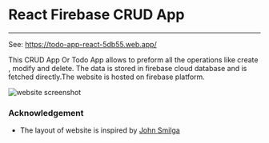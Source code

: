 # React Firebase CRUD App
---
See:  [ https://todo-app-react-5db55.web.app/ ](https://todo-app-react-5db55.web.app/)

This CRUD App Or Todo App allows to preform all the operations like create , modify and delete. The data is stored in firebase cloud database and is fetched directly.The website is hosted on firebase platform.

![website screenshot]()

### Acknowledgement
    

- The layout of website is inspired by [John Smilga](https://react-projects-10-grocery-bud.netlify.app/)